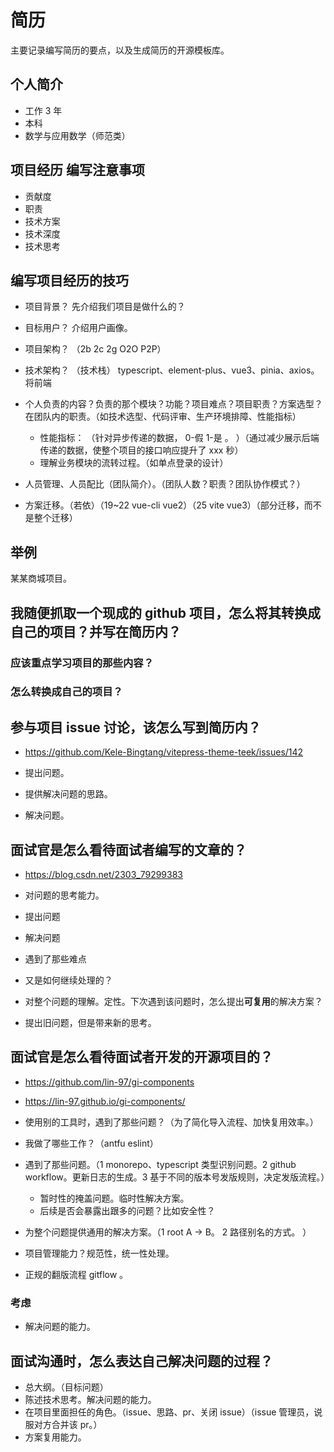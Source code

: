 # 简历

主要记录编写简历的要点，以及生成简历的开源模板库。

<!-- TODO: 找很多的前端简历模板 看看别人是怎么写简历的项目难点和亮点的 -->

## 个人简介

- 工作 3 年
- 本科
- 数学与应用数学（师范类）

## 项目经历 编写注意事项

- 贡献度
- 职责
- 技术方案
- 技术深度
- 技术思考

## 编写项目经历的技巧

- 项目背景？ 先介绍我们项目是做什么的？
- 目标用户？ 介绍用户画像。
- 项目架构？ （2b 2c 2g O2O P2P）
- 技术架构？ （技术栈） typescript、element-plus、vue3、pinia、axios。将前端

- 个人负责的内容？负责的那个模块？功能？项目难点？项目职责？方案选型？在团队内的职责。（如技术选型、代码评审、生产环境排障、性能指标）
  - 性能指标： （针对异步传递的数据， 0-假 1-是 。 ）（通过减少展示后端传递的数据，使整个项目的接口响应提升了 xxx 秒）
  - 理解业务模块的流转过程。（如单点登录的设计）

- 人员管理、人员配比（团队简介）。（团队人数？职责？团队协作模式？）
- 方案迁移。（若依）（19~22 vue-cli vue2）（25 vite vue3）（部分迁移，而不是整个迁移）

## 举例

某某商城项目。

## 我随便抓取一个现成的 github 项目，怎么将其转换成自己的项目？并写在简历内？

### 应该重点学习项目的那些内容？

### 怎么转换成自己的项目？

## 参与项目 issue 讨论，该怎么写到简历内？

- https://github.com/Kele-Bingtang/vitepress-theme-teek/issues/142

- 提出问题。
- 提供解决问题的思路。
- 解决问题。

## 面试官是怎么看待面试者编写的文章的？

- https://blog.csdn.net/2303_79299383

- 对问题的思考能力。

- 提出问题
- 解决问题
- 遇到了那些难点
- 又是如何继续处理的？
- 对整个问题的理解。定性。下次遇到该问题时，怎么提出**可复用**的解决方案？

- 提出旧问题，但是带来新的思考。

## 面试官是怎么看待面试者开发的开源项目的？

- https://github.com/lin-97/gi-components
- https://lin-97.github.io/gi-components/

- 使用别的工具时，遇到了那些问题？（为了简化导入流程、加快复用效率。）
- 我做了哪些工作？（antfu eslint）
- 遇到了那些问题。（1 monorepo、typescript 类型识别问题。2 github workflow。更新日志的生成。3 基于不同的版本号发版规则，决定发版流程。）
  - 暂时性的掩盖问题。临时性解决方案。
  - 后续是否会暴露出跟多的问题？比如安全性？
- 为整个问题提供通用的解决方案。（1 root A -> B。 2 路径别名的方式。 ）
- 项目管理能力？规范性，统一性处理。

- 正规的翻版流程 gitflow 。

### 考虑

- 解决问题的能力。

## 面试沟通时，怎么表达自己解决问题的过程？

- 总大纲。（目标问题）
- 陈述技术思考。解决问题的能力。
- 在项目里面担任的角色。（issue、思路、pr、关闭 issue）（issue 管理员，说服对方合并该 pr。）
- 方案复用能力。

